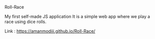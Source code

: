 Roll-Race

My first self-made JS application
It is a simple web app where we play a race using dice rolls.

Link : https://amanmodiii.github.io/Roll-Race/
